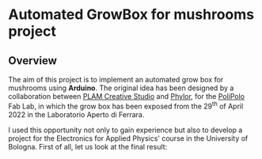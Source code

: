 # Automated GrowBox for mushrooms project
## Overview
The aim of this project is to implement an automated grow box for mushrooms using **Arduino**. The original idea has been designed by a collaboration between [PLAM Creative Studio](https://www.plamstudio.eu/) and [Phylor](https://www.phylor.it/), for the [PoliPolo](https://www.plamstudio.eu/polipolo/) Fab Lab, in which the grow box has been exposed from the 29<sup>th</sup> of April 2022 in the Laboratorio Aperto di Ferrara.

I used this opportunity not only to gain experience but also to develop a project for the Electronics for Applied Physics' course in the University of Bologna. First of all, let us look at the final result:




